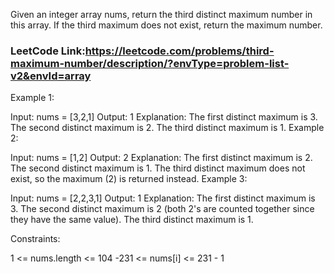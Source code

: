 Given an integer array nums, return the third distinct maximum number in this array. If the third maximum does not exist, return the maximum number.

### LeetCode Link:https://leetcode.com/problems/third-maximum-number/description/?envType=problem-list-v2&envId=array 

Example 1:

Input: nums = [3,2,1]
Output: 1
Explanation:
The first distinct maximum is 3.
The second distinct maximum is 2.
The third distinct maximum is 1.
Example 2:

Input: nums = [1,2]
Output: 2
Explanation:
The first distinct maximum is 2.
The second distinct maximum is 1.
The third distinct maximum does not exist, so the maximum (2) is returned instead.
Example 3:

Input: nums = [2,2,3,1]
Output: 1
Explanation:
The first distinct maximum is 3.
The second distinct maximum is 2 (both 2's are counted together since they have the same value).
The third distinct maximum is 1.
 

Constraints:

1 <= nums.length <= 104
-231 <= nums[i] <= 231 - 1
 